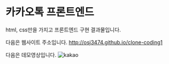 # 카카오톡 프론트엔드

html, css만을 가지고 프론트엔드 구현 결과물입니다.

다음은 웹사이트 주소입니다.
http://osj3474.github.io/clone-coding1

다음은 데모영상입니다.
![kakao](https://user-images.githubusercontent.com/42775225/87564386-48e0bb80-c6fb-11ea-98d5-e3073637a91e.gif)
